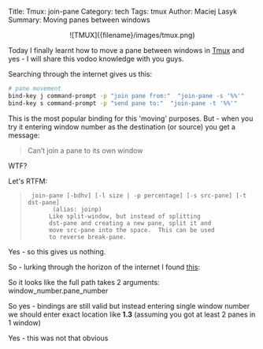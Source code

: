 Title: Tmux: join-pane
Category: tech
Tags: tmux
Author: Maciej Lasyk
Summary: Moving panes between windows

<center>![TMUX]({filename}/images/tmux.png)</center>

Today I finally learnt how to move a pane between windows in
[Tmux](http://tmux.sourceforge.net/) and yes - I will share this vodoo
knowledge with you guys.

Searching through the internet gives us this:

```bash
# pane movement
bind-key j command-prompt -p "join pane from:"  "join-pane -s '%%'"
bind-key s command-prompt -p "send pane to:"  "join-pane -t '%%'"
```

This is the most popular binding for this 'moving' purposes. But - when you try
it entering window number as the destination (or source) you get a message:

> Can’t join a pane to its own window

WTF?

Let's RTFM:

>      join-pane [-bdhv] [-l size | -p percentage] [-s src-pane] [-t dst-pane]
>            (alias: joinp)
>           Like split-window, but instead of splitting
>           dst-pane and creating a new pane, split it and
>           move src-pane into the space.  This can be used
>           to reverse break-pane.
           
Yes - so this gives us nothing.

So - lurking through the horizon of the internet I found
[this](https://forums.pragprog.com/forums/242/topics/10533):

So it looks like the full path takes 2 arguments: window_number.pane_number

So yes - bindings are still valid but instead entering single window number we
should enter exact location like **1.3** (assuming you got at least 2 panes in
1 window)

Yes - this was not that obvious
